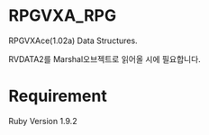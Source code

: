 # RPGVXA_RPG
RPGVXAce(1.02a) Data Structures.

RVDATA2를 Marshal오브젝트로 읽어올 시에 필요합니다.

# Requirement
Ruby Version 1.9.2
